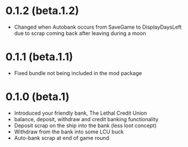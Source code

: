 # 0.1.2 (beta.1.2)

- Changed when Autobank occurs from SaveGame to DisplayDaysLeft due to scrap coming back after leaving during a moon

# 0.1.1 (beta.1.1)

- Fixed bundle not being included in the mod package

# 0.1.0 (beta.1)

- Introduced your friendly bank, The Lethal Credit Union
- balance, deposit, withdraw and credit banking functionality
- Deposit scrap on the ship into the bank (less loot concept)
- Withdraw from the bank into some LCU buck
- Auto-bank scrap at end of game round
